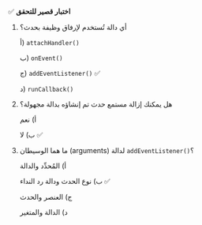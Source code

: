 ✅ **اختبار قصير للتحقق**
1.	أي دالة تُستخدم لإرفاق وظيفة بحدث؟
    
    أ) `attachHandler()`
    
    ب) `onEvent()`
    
    ج) `addEventListener()` ✅
    
    د) `runCallback()`
2.	هل يمكنك إزالة مستمع حدث تم إنشاؤه بدالة مجهولة؟
    
    أ) نعم
    
    ب) لا ✅
3.	ما هما الوسيطان (arguments) لدالة `addEventListener()`؟
    
    أ) المُحدِّد والدالة
    
    ب) نوع الحدث ودالة رد النداء ✅
    
    ج) العنصر والحدث
    
    د) الدالة والمتغير
